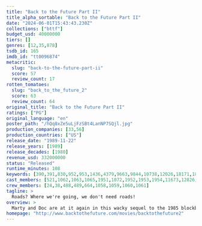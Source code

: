 ```yaml
---
title: "Back to the Future Part II"
title_alpha_sortable: "Back to the Future Part II"
date: "2024-06-01T15:43:43.230Z"
collections: ["bttf"]
budget_usd: 40000000
tiers: []
genres: [12,35,878]
tsdb_id: 165
imdb_id: "tt0096874"
metacritic:
  slug: "back-to-the-future-part-ii"
  score: 57
  review_count: 17
rotten_tomatoes:
  slug: "back_to_the_future_2"
  score: 63
  review_count: 64
original_title: "Back to the Future Part II"
ratings: ["PG"]
original_language: "en"
poster_path: "/hQq8xZe5uLjFzSBt4LanNP7SQjl.jpg"
production_companies: [33,56]
production_countries: ["US"]
release_date: "1989-11-22"
release_years: [1989]
release_decades: [1980]
revenue_usd: 332000000
status: "Released"
runtime_minutes: 108
keywords: [390,391,830,952,953,1436,4379,9663,9844,10738,12026,18171,189102,196664,226370,257783]
cast_members: [521,1062,1063,1065,1951,1072,1952,1953,1954,11673,12826,1434975,68851,58319,109,1237,37623,1064]
crew_members: [24,38,488,489,664,1058,1059,1060,1061]
tagline: >
  Roads? Where we're going, we don't need roads!
overview: >
  Marty and Doc are at it again in this wacky sequel to the 1985 blockbuster as the time-traveling duo head to 2015 to nip some McFly family woes in the bud. But things go awry thanks to bully Biff Tannen and a pesky sports almanac. In a last-ditch attempt to set things straight, Marty finds himself bound for 1955 and face to face with his teenage parents -- again.
homepage: "http://www.backtothefuture.com/movies/backtothefuture2"
---
```

